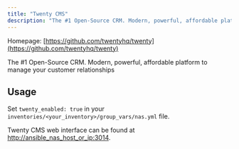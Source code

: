 ```yaml
---
title: "Twenty CMS"
description: "The #1 Open-Source CRM. Modern, powerful, affordable platform to manage your customer relationships"
---
```


Homepage: [https://github.com/twentyhq/twenty](https://github.com/twentyhq/twenty)

The #1 Open-Source CRM. Modern, powerful, affordable platform to manage your customer relationships

## Usage

Set `twenty_enabled: true` in your `inventories/<your_inventory>/group_vars/nas.yml` file.

Twenty CMS web interface can be found at [http://ansible_nas_host_or_ip:3014](http://ansible_nas_host_or_ip:3014).
